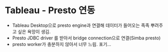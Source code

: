 # Tableau - Presto 연동

- Tableau Desktop으로 presto engine과 연결해 데이터가 들어오는 족족 뿌려주고 싶은 욕망이 생김.
- Presto JDBC driver 를 받아서 bridge connection으로 연결(Simba presto)
- presto worker가 충분하지 않아서 너무 느림. 포기...